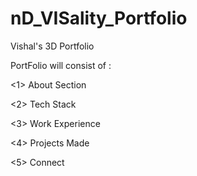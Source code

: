 # nD_VISality_Portfolio
Vishal's 3D Portfolio

PortFolio will consist of :

<1> About Section

<2> Tech Stack

<3> Work Experience

<4> Projects Made

<5> Connect
